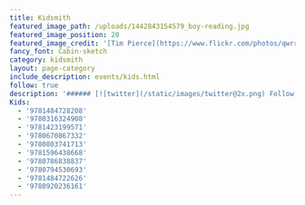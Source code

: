 ```yaml
---
title: Kidsmith
featured_image_path: /uploads/1442843154579_boy-reading.jpg
featured_image_position: 20
featured_image_credit: '[Tim Pierce](https://www.flickr.com/photos/qwrrty/)'
fancy_font: Cabin-sketch
category: kidsmith
layout: page-category
include_description: events/kids.html
follow: true
description: '###### [![twitter](/static/images/twitter@2x.png) Follow Kidsmith on Twitter](https://twitter.com/kidsmithbooks)'
Kids:
  - '9781484728208'
  - '9780316324908'
  - '9781423199571'
  - '9780670867332'
  - '9780803741713'
  - '9781596438668'
  - '9780786838837'
  - '9780794530693'
  - '9781484722626'
  - '9780920236161'
---
```


